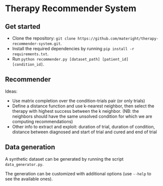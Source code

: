 # Therapy Recommender System

## Get started
- Clone the repository: `git clone https://github.com/materight/therapy-recommender-system.git`.
- Install the required dependencies by running `pip install -r requirements.txt`.
- Run `python recommender.py [dataset_path] [patient_id] [condition_id]`.

## Recommender
Ideas:
- Use matrix completion over the condition-trials pair (or only trials)
- Define a distance function and use k-nearest neighbor, then select the therapy with highest success between the k neighbor. (NB: the neighbors should have the same unsolved condition for which we are computing recommendations)
- Other info to extract and exploit: duration of trial, duration of condition, distance between diagnosed and start of trial and cured and end of trial 

## Data generation
A synthetic dataset can be generated by running the script `data_generator.py`. 

The generation can be customized with additional options (use `--help` to see the available ones).